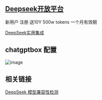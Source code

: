 ## [Deepseek开放平台](https://platform.deepseek.com/)

新用户 注册 送10Y 500w tokens 一个月有效期

[DeepSeek实用集成](https://github.com/deepseek-ai/awesome-deepseek-integration)

## chatgptbox 配置
![image](https://github.com/user-attachments/assets/8d0c21a2-402f-4d76-a72a-24b8a760c65a)

## 相关链接
[DeepSeek 模型兼容性检测](https://tools.thinkinai.xyz/)
